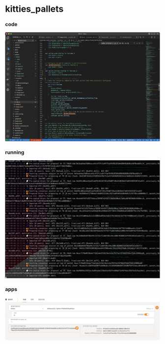 # kitties_pallets
 
### code
![code](./125.png)

### running
![running](./124.png)

### apps
![apps](./123.png)